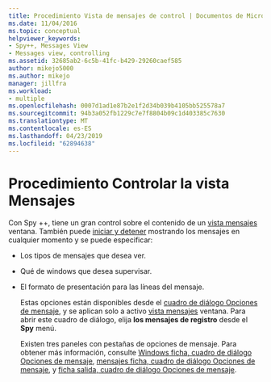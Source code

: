 ```yaml
---
title: Procedimiento Vista de mensajes de control | Documentos de Microsoft
ms.date: 11/04/2016
ms.topic: conceptual
helpviewer_keywords:
- Spy++, Messages View
- Messages view, controlling
ms.assetid: 32685ab2-6c5b-41fc-b429-29260caef585
author: mikejo5000
ms.author: mikejo
manager: jillfra
ms.workload:
- multiple
ms.openlocfilehash: 0007d1ad1e87b2e1f2d34b039b4105bb525578a7
ms.sourcegitcommit: 94b3a052fb1229c7e7f8804b09c1d403385c7630
ms.translationtype: MT
ms.contentlocale: es-ES
ms.lasthandoff: 04/23/2019
ms.locfileid: "62894638"
---
```

# <a name="how-to-control-messages-view"></a>Procedimiento Controlar la vista Mensajes
Con Spy ++, tiene un gran control sobre el contenido de un [vista mensajes](../debugger/messages-view.md) ventana. También puede [iniciar y detener](../debugger/how-to-start-and-stop-the-message-log-display.md) mostrando los mensajes en cualquier momento y se puede especificar:

- Los tipos de mensajes que desea ver.

- Qué de windows que desea supervisar.

- El formato de presentación para las líneas del mensaje.

  Estas opciones están disponibles desde el [cuadro de diálogo Opciones de mensaje](../debugger/message-options-dialog-box.md), y se aplican solo a activo [vista mensajes](../debugger/messages-view.md) ventana. Para abrir este cuadro de diálogo, elija **los mensajes de registro** desde el **Spy** menú.

  Existen tres paneles con pestañas de opciones de mensaje. Para obtener más información, consulte [Windows ficha, cuadro de diálogo Opciones de mensaje](../debugger/windows-tab-message-options-dialog-box.md), [mensajes ficha, cuadro de diálogo Opciones de mensaje](../debugger/messages-tab-message-options-dialog-box.md), y [ficha salida, cuadro de diálogo Opciones de mensaje](../debugger/output-tab-message-options-dialog-box.md).